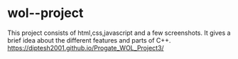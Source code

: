 # wol--project
This project consists of html,css,javascript and a few screenshots. It gives a brief idea about the different features and parts of C++.
https://diptesh2001.github.io/Progate_WOL_Project3/

